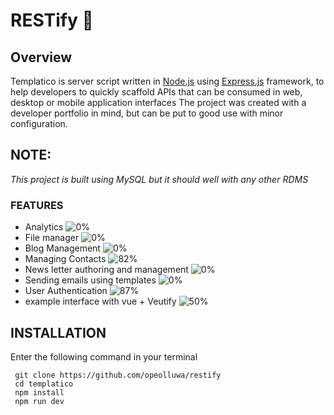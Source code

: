# RESTify :rocket:



## Overview
Templatico is server script  written in [Node.js](https://nodejs.org) using [Express.js](https://expressjs.com) framework, to help developers to quickly scaffold  APIs that can be consumed in web, desktop or mobile application interfaces 
The project was created with a developer portfolio in mind, but can be put to good use with minor configuration.



## NOTE:
_This project is built using MySQL
but it should well with any other RDMS_



### FEATURES
- Analytics ![0%](https://progress-bar.dev/0?title=in+progress)
- File manager ![0%](https://progress-bar.dev/0?title=planning)
- Blog Management ![0%](https://progress-bar.dev/0?title=planning)
- Managing Contacts ![82%](https://progress-bar.dev/12?title=almost+done)
- News letter authoring and management ![0%](https://progress-bar.dev/0?title=planning)
- Sending emails using templates ![0%](https://progress-bar.dev/0?title=planning)
- User Authentication  ![87%](https://progress-bar.dev/12?title=almost+done)
- example interface with vue + Veutify ![50%](https://progress-bar.dev/60?title=in+progress)



## INSTALLATION

Enter the following command in your terminal

```shell
 git clone https://github.com/opeolluwa/restify
 cd templatico
 npm install
 npm run dev
```
